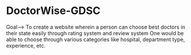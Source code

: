 # DoctorWise-GDSC

Goal--> To create a website wherein a person can choose best doctors in their state easily through rating system and review system
        One would be able to choose through various categories like hospital, department type, experience, etc.
